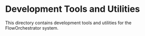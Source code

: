 # Development Tools and Utilities
This directory contains development tools and utilities for the FlowOrchestrator system.
